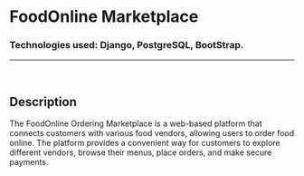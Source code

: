 # FoodOnline Marketplace
### Technologies used: Django, PostgreSQL, BootStrap.
<hr>
<br>

## Description
The FoodOnline Ordering Marketplace is a web-based platform that connects customers with various food vendors, allowing users to order food online. 
The platform provides a convenient way for customers to explore different vendors, browse their menus, place orders, and make secure payments.

